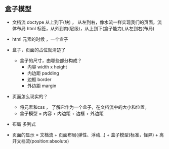 ## 盒子模型

- 文档流
    doctype 
    从上到下(块) ， 从左到右，像水流一样实现我们的页面，流体布局
    html 标签，从外到内(层级)，从上到下(盒子能力),从左到右(布局)
- html 元素的时候 ，一个盒子
- 盒子，页面的占位就清楚了
    - 盒子的尺寸，由哪些部分构成？
        - 内容    width x height 
        - 内边距  padding
        - 边框    border
        - 外边距  margin

- 页面怎么现实的？
    - 将元素和css ， 了解它作为一个盒子，在文档流中的大小和位置。
    - 盒子模型 = 内容 + 内边距 + 边框 + 外边距 

- 布局
    多列式

- 页面的显示 = 文档流 + 页面布局(弹性、浮动...) + 盒子模型(标准，怪异) + 离开文档流(position:absolute)